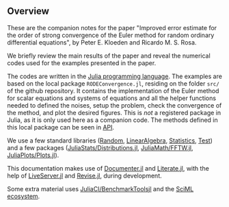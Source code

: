 ## Overview

These are the companion notes for the paper "Improved error estimate for the order of strong convergence of the Euler method for random ordinary differential equations", by Peter E. Kloeden and Ricardo M. S. Rosa.

We briefly review the main results of the paper and reveal the numerical codes used for the examples presented in the paper.

The codes are written in the [Julia programming language](https://julialang.org). The examples are based on the local package `RODEConvergence.jl`, residing on the folder `src/` of the github repository. It contains the implementation of the Euler method for scalar equations and systems of equations and all the helper functions needed to defined the noises, setup the problem, check the convergence of the method, and plot the desired figures. This is *not* a registered package in Julia, as it is only used here as a companion code. The methods defined in this local package can be seen in [API](api.md).

We use a few standard libraries ([Random](https://docs.julialang.org/en/v1/stdlib/Random/), [LinearAlgebra](https://docs.julialang.org/en/v1/stdlib/LinearAlgebra/), [Statistics](https://docs.julialang.org/en/v1/stdlib/Statistics/), [Test](https://docs.julialang.org/en/v1/stdlib/Test/)) and a few packages ([JuliaStats/Distributions.jl](https://juliastats.github.io/Distributions.jl/stable/), [JuliaMath/FFTW.jl](https://juliamath.github.io/FFTW.jl/stable/), [JuliaPlots/Plots.jl](https://docs.juliaplots.org/stable)).

This documentation makes use of [Documenter.jl](https://documenter.juliadocs.org/stable/) and [Literate.jl](https://fredrikekre.github.io/Literate.jl/stable/), with the help of [LiveServer.jl](https://tlienart.github.io/LiveServer.jl/stable/) and [Revise.jl](https://timholy.github.io/Revise.jl/stable/), during development.

Some extra material uses [JuliaCI/BenchmarkToolsjl](https://juliaci.github.io/BenchmarkTools.jl/stable) and the [SciML ecosystem](https://sciml.ai).
